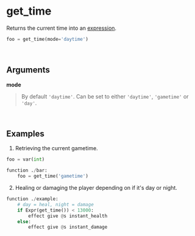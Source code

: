 # get_time

Returns the current time into an [expression](https://github.com/rx-modules/bolt-expressions).

```py
foo = get_time(mode='daytime')
```


&nbsp;



## Arguments

**mode**
> By default `'daytime'`. Can be set to either `'daytime'`, `'gametime'` or `'day'`.


&nbsp;


## Examples

1. Retrieving the current gametime.

```py
foo = var(int)

function ./bar:
    foo = get_time('gametime')
```

2. Healing or damaging the player depending on if it's day or night.

```py
function ./example:
    # day = heal, night = damage
    if Expr(get_time()) < 13000:
        effect give @s instant_health
    else:
        effect give @s instant_damage
```
